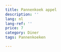 ```yaml
---
title: Pannenkoek appel
description: ''
lang: nl
lang-ref: ''
price: 7
category: Diner
tags: Pannenkoeken

---
```

